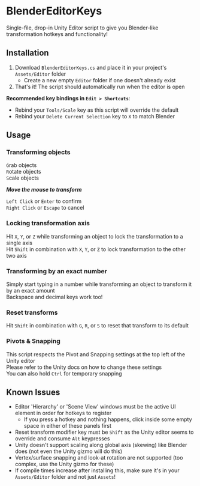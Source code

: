 # BlenderEditorKeys
Single-file, drop-in Unity Editor script to give you Blender-like transformation hotkeys and functionality!

## Installation
1. Download `BlenderEditorKeys.cs` and place it in your project's `Assets/Editor` folder
	- Create a new empty `Editor` folder if one doesn't already exist
2. That's it! The script should automatically run when the editor is open

**Recommended key bindings in `Edit > Shortcuts`**:
 - Rebind your `Tools/Scale` key as this script will override the default
 - Rebind your `Delete Current Selection` key to `X` to match Blender

## Usage
### Transforming objects
`G`rab objects  
`R`otate objects  
`S`cale objects  

***Move the mouse to transform***

`Left Click` or `Enter` to confirm  
`Right Click` or `Escape` to cancel  

### Locking transformation axis
Hit `X`, `Y`, or `Z` while transforming an object to lock the transformation to a single axis  
Hit `Shift` in combination with `X`, `Y`, or `Z` to lock transformation to the other two axis

### Transforming by an exact number
Simply start typing in a number while transforming an object to transform it by an exact amount  
Backspace and decimal keys work too!

### Reset transforms
Hit `Shift` in combination with `G`, `R`, or `S` to reset that transform to its default

### Pivots & Snapping
This script respects the Pivot and Snapping settings at the top left of the Unity editor  
Please refer to the Unity docs on how to change these settings  
You can also hold `Ctrl` for temporary snapping

## Known Issues
 - Editor 'Hierarchy' or 'Scene View' windows must be the active UI element in order for hotkeys to register
   - If you press a hotkey and nothing happens, click inside some empty space in either of these panels first
 - Reset transform modifier key must be `Shift` as the Unity editor seems to override and consume `Alt` keypresses  
 - Unity doesn't support scaling along global axis (skewing) like Blender does (not even the Unity gizmo will do this)  
 - Vertex/surface snapping and look-at rotation are not supported (too complex, use the Unity gizmo for these)  
 - If compile times increase after installing this, make sure it's in your `Assets/Editor` folder and not just `Assets`!
